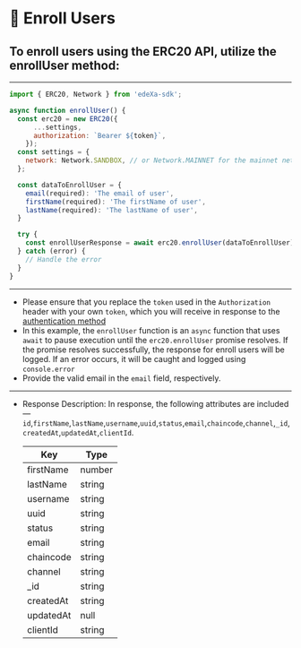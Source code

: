 # 📝 Enroll Users

## To enroll users using the ERC20 API, utilize the enrollUser method:

---

```SDK.js
import { ERC20, Network } from 'edeXa-sdk';

async function enrollUser() {
  const erc20 = new ERC20({
      ...settings,
      authorization: `Bearer ${token}`,
    });
  const settings = {
    network: Network.SANDBOX, // or Network.MAINNET for the mainnet network
  };

  const dataToEnrollUser = {
    email(required): 'The email of user',
    firstName(required): 'The firstName of user',
    lastName(required): 'The lastName of user',
  }

  try {
    const enrollUserResponse = await erc20.enrollUser(dataToEnrollUser);
  } catch (error) {
    // Handle the error
  }
}

```

---

- Please ensure that you replace the `token` used in the `Authorization` header with your own `token`, which you will receive in response to the [authentication method](./authenticate.md)
- In this example, the `enrollUser` function is an `async` function that uses `await` to pause execution until the `erc20.enrollUser` promise resolves. If the promise resolves successfully, the response for enroll users will be logged. If an error occurs, it will be caught and logged using `console.error`
- Provide the valid email in the `email` field, respectively.

---

- Response Description: In response, the following attributes are included— `id`,`firstName`,`lastName`,`username`,`uuid`,`status`,`email`,`chaincode`,`channel`,`_id`,`createdAt`,`updatedAt`,`clientId`.

  | Key     | Type   |
  | ------- | ------ |
  | firstName | number |
  | lastName  | string |
  | username  | string |
  | uuid      | string |
  | status    | string |
  | email     | string |
  | chaincode | string |
  | channel   | string |
  | _id       | string |
  | createdAt | string |
  | updatedAt |  null  |
  | clientId  | string |
  

